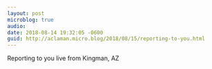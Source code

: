 ```yaml
---
layout: post
microblog: true
audio: 
date: 2018-08-14 19:32:05 -0600
guid: http://aclaman.micro.blog/2018/08/15/reporting-to-you.html
---
```

Reporting to you live from Kingman, AZ
